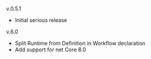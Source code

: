 v.0.5.1
- Initial serious release

v.6.0
- Split Runtime from Definition in Workflow declaration
- Add support for net Core 8.0